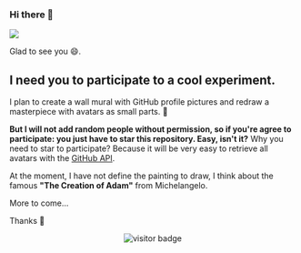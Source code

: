 ### Hi there 👋

![](https://upload.wikimedia.org/wikipedia/commons/thumb/5/5b/Michelangelo_-_Creation_of_Adam_%28cropped%29.jpg/600px-Michelangelo_-_Creation_of_Adam_%28cropped%29.jpg)

Glad to see you :smile:.

## I need you to participate to a cool experiment.

I plan to create a wall mural with GitHub profile pictures and redraw a masterpiece with avatars as small parts. :art:

**But I will not add random people without permission, so if you're agree to participate: you just have to star this repository. Easy, isn't it?** Why you need to star to participate? Because it will be very easy to retrieve all avatars with the [GitHub API](https://developer.github.com/v3/activity/starring/#list-stargazers).

At the moment, I have not define the painting to draw, I think about the famous **"The Creation of Adam"** from Michelangelo.

More to come...

Thanks :pray:

<p  align="center">
  <img src="https://visitor-badge.glitch.me/badge?page_id=matyo91.matyo91" alt="visitor badge"/>
</p>
